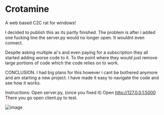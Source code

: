 # Crotamine
A web based C2C rat for windows!


I decided to publish this as its partly finished. The problem is after i added one fucking line the server.py would no longer open.
It wouldnt even connect.

Despite asking multiple ai's and even paying for a subscription they all started adding worse code to it. 
To the point where they would just remove large portions of code which the code relies on to work.


CONCLUSION.
I had big plans for this however i cant be bothered anymore and am starting a new project.
I have made it easy to navigate the code and see how it works.

Instrucitons:
Open server.py, (once you fixed it)
Open http://127.0.0.1:5000
There you go open client.py to test.

![image](https://github.com/user-attachments/assets/295e69f8-17c9-4f94-a662-15c82dedfadc)

